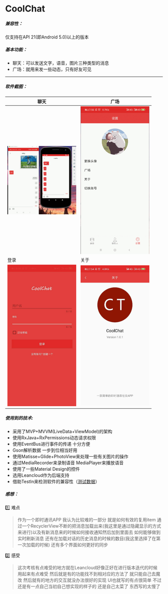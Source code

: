 # CoolChat

##### 兼容性：

仅支持在API 21(即Android 5.0)以上的版本

##### 基本功能：

- 聊天：可以发送文字，语音，图片三种类型的消息 
- 广场：就用来发一些动态，只有好友可见

---

##### 软件截图：



| 聊天                                                         | 广场                                                         |
| ------------------------------------------------------------ | ------------------------------------------------------------ |
| <img src="https://raw.githubusercontent.com/Gennan/CoolChat/master/awesome-res/gif/chat.gif?token=AKVH7RHLROAXTJMDI6JL7WS5NJ5CU" width="220"> | <img src="https://raw.githubusercontent.com/Gennan/CoolChat/master/awesome-res/gif/square.gif?token=AKVH7RAQRAYS5MNM7CRFD7S5NJ46G" width="220"> |
| 登录                                                         | 关于                                                         |
| <img src="https://raw.githubusercontent.com/Gennan/CoolChat/master/awesome-res/gif/login.jpg?token=AKVH7RFLGVKL6L67BB2MKK25NJ5AU" width="220"> | <img src="https://raw.githubusercontent.com/Gennan/CoolChat/master/awesome-res/gif/about.jpg?token=AKVH7RERZEHQTOG4OJNJGSC5NJ44K" width="220"> |

##### 使用到的技术:

- 采用了MVP+MVVM(LiveData+ViewModel)的架构
- 使用RxJava+RxPermissions动态请求权限
- 使用EventBus进行事件的传递 十分方便
- Gson解析数据 一步到位相当好用
- 使用Matisse+Glide+PhotoView来处理一些有关图片的操作
- 通过MediaRecorder来录制语音 MediaPlayer来播放语音
- 使用了一些Material Design的控件 
- 选用Leancloud作为后端支持
- 借助TestIn来检测软件的兼容性（[测试数据](https://github.com/Gennan/CoolChat/blob/master/awesome-res/TestInData.md)）

##### 感想：

:one: 难点

>作为一个即时通讯APP 我认为比较难的一部分 就是如何有效的复用item 通过一个RecyclerView不断的把消息加载出来(我这里是通过隐藏显示的方式来进行)以及有新消息来的时候如何接收通知然后加到里面去 如何能够做到实时刷新消息  还有在加载对话的历史消息的时候的数目(我这里选择了在第一次加载的时候) 还有多个界面如何更好的同步 

:two: 感受

>这次考核有点难受的地方就在Leancloud好像正好在进行版本迭代的时候 用起来有点难受  然后就是有的功能找不到相对应的方法了 就只能自己去魔改 然后就有的地方的交互就没办法很好的实现 UI也就写的有点很简单 不过还是有一点自己当初自己想实现的样子的 还是自己太菜了 东西写的太慢了
